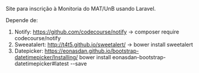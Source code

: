 Site para inscrição à Monitoria do MAT/UnB usando Laravel.

Depende de:
1) Notify: https://github.com/codecourse/notify -> composer require codecourse/notify
2) Sweeatalert: http://t4t5.github.io/sweetalert/ -> bower install sweetalert
3) Datepicker: https://eonasdan.github.io/bootstrap-datetimepicker/Installing/ bower install eonasdan-bootstrap-datetimepicker#latest --save